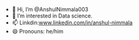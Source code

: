- 👋 Hi, I’m @AnshulNimmala003
- 👀 I’m interested in Data science.
- 📫 Linkdin:www.linkedin.com/in/anshul-nimmala
- 😄 Pronouns: he/him


<!---
AnshulNimmala003/AnshulNimmala003 is a ✨ special ✨ repository because its `README.md` (this file) appears on your GitHub profile.
You can click the Preview link to take a look at your changes.
--->
